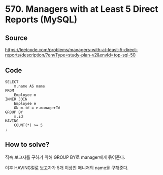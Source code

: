 # 570. Managers with at Least 5 Direct Reports (MySQL)

## Source

https://leetcode.com/problems/managers-with-at-least-5-direct-reports/description/?envType=study-plan-v2&envId=top-sql-50

## Code

```mysql
SELECT
    m.name AS name
FROM
    Employee m
INNER JOIN
    Employee e
    ON m.id = e.managerId
GROUP BY
    m.id
HAVING
    COUNT(*) >= 5
;
```

## How to solve?

직속 보고자를 구하기 위해 GROUP BY로 manager에게 묶어준다.

이후 HAVING절로 보고자가 5개 이상인 매니저의 name을 구해준다.
